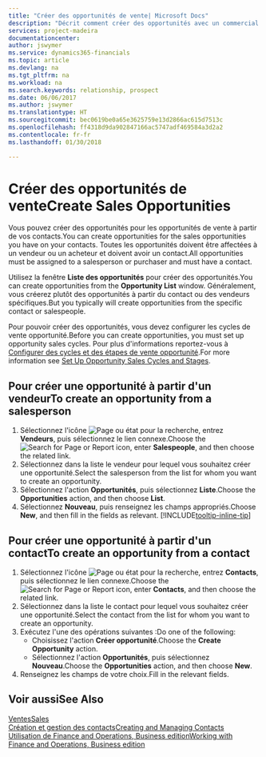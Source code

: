 ```yaml
---
title: "Créer des opportunités de vente| Microsoft Docs"
description: "Décrit comment créer des opportunités avec un commercial ou un contact dans Finance and Operations, Business edition."
services: project-madeira
documentationcenter: 
author: jswymer
ms.service: dynamics365-financials
ms.topic: article
ms.devlang: na
ms.tgt_pltfrm: na
ms.workload: na
ms.search.keywords: relationship, prospect
ms.date: 06/06/2017
ms.author: jswymer
ms.translationtype: HT
ms.sourcegitcommit: bec0619be0a65e3625759e13d2866ac615d7513c
ms.openlocfilehash: ff4318d9da902847166ac5747adf469584a3d2a2
ms.contentlocale: fr-fr
ms.lasthandoff: 01/30/2018

---
```

# <a name="create-sales-opportunities"></a><span data-ttu-id="02661-103">Créer des opportunités de vente</span><span class="sxs-lookup"><span data-stu-id="02661-103">Create Sales Opportunities</span></span>
<span data-ttu-id="02661-104">Vous pouvez créer des opportunités pour les opportunités de vente à partir de vos contacts.</span><span class="sxs-lookup"><span data-stu-id="02661-104">You can create opportunities for the sales opportunities you have on your contacts.</span></span> <span data-ttu-id="02661-105">Toutes les opportunités doivent être affectées à un vendeur ou un acheteur et doivent avoir un contact.</span><span class="sxs-lookup"><span data-stu-id="02661-105">All opportunities must be assigned to a salesperson or purchaser and must have a contact.</span></span>

<span data-ttu-id="02661-106">Utilisez la fenêtre **Liste des opportunités** pour créer des opportunités.</span><span class="sxs-lookup"><span data-stu-id="02661-106">You can create opportunities from the **Opportunity List** window.</span></span> <span data-ttu-id="02661-107">Généralement, vous créerez plutôt des opportunités à partir du contact ou des vendeurs spécifiques.</span><span class="sxs-lookup"><span data-stu-id="02661-107">But you typically will create opportunities from the specific contact or salespeople.</span></span>

<span data-ttu-id="02661-108">Pour pouvoir créer des opportunités, vous devez configurer les cycles de vente opportunité.</span><span class="sxs-lookup"><span data-stu-id="02661-108">Before you can create opportunities, you must set up opportunity sales cycles.</span></span> <span data-ttu-id="02661-109">Pour plus d'informations reportez-vous à [Configurer des cycles et des étapes de vente opportunité](marketing-how-setup-opportunity-sales-cycles-stages.md).</span><span class="sxs-lookup"><span data-stu-id="02661-109">For more information see [Set Up Opportunity Sales Cycles and Stages](marketing-how-setup-opportunity-sales-cycles-stages.md).</span></span>

## <a name="to-create-an-opportunity-from-a-salesperson"></a><span data-ttu-id="02661-110">Pour créer une opportunité à partir d'un vendeur</span><span class="sxs-lookup"><span data-stu-id="02661-110">To create an opportunity from a salesperson</span></span>
1. <span data-ttu-id="02661-111">Sélectionnez l'icône ![Page ou état pour la recherche](media/ui-search/search_small.png "Page ou état pour la recherche"), entrez **Vendeurs**, puis sélectionnez le lien connexe.</span><span class="sxs-lookup"><span data-stu-id="02661-111">Choose the ![Search for Page or Report](media/ui-search/search_small.png "Search for Page or Report icon") icon, enter **Salespeople**, and then choose the related link.</span></span>
2. <span data-ttu-id="02661-112">Sélectionnez dans la liste le vendeur pour lequel vous souhaitez créer une opportunité.</span><span class="sxs-lookup"><span data-stu-id="02661-112">Select the salesperson from the list for whom you want to create an opportunity.</span></span>
3. <span data-ttu-id="02661-113">Sélectionnez l'action **Opportunités**, puis sélectionnez **Liste**.</span><span class="sxs-lookup"><span data-stu-id="02661-113">Choose the **Opportunities** action, and then choose **List**.</span></span>
4. <span data-ttu-id="02661-114">Sélectionnez **Nouveau**, puis renseignez les champs appropriés.</span><span class="sxs-lookup"><span data-stu-id="02661-114">Choose **New**, and then fill in the fields as relevant.</span></span> [!INCLUDE[tooltip-inline-tip](includes/tooltip-inline-tip_md.md)]  



## <a name="to-create-an-opportunity-from-a-contact"></a><span data-ttu-id="02661-115">Pour créer une opportunité à partir d'un contact</span><span class="sxs-lookup"><span data-stu-id="02661-115">To create an opportunity from a contact</span></span>
1. <span data-ttu-id="02661-116">Sélectionnez l'icône ![Page ou état pour la recherche](media/ui-search/search_small.png "Page ou état pour la recherche"), entrez **Contacts**, puis sélectionnez le lien connexe.</span><span class="sxs-lookup"><span data-stu-id="02661-116">Choose the ![Search for Page or Report](media/ui-search/search_small.png "Search for Page or Report icon") icon, enter **Contacts**, and then choose the related link.</span></span>
2. <span data-ttu-id="02661-117">Sélectionnez dans la liste le contact pour lequel vous souhaitez créer une opportunité.</span><span class="sxs-lookup"><span data-stu-id="02661-117">Select the contact from the list for whom you want to create an opportunity.</span></span>
3. <span data-ttu-id="02661-118">Exécutez l'une des opérations suivantes :</span><span class="sxs-lookup"><span data-stu-id="02661-118">Do one of the following:</span></span>
   * <span data-ttu-id="02661-119">Choisissez l'action **Créer opportunité**.</span><span class="sxs-lookup"><span data-stu-id="02661-119">Choose the **Create Opportunity** action.</span></span>
   * <span data-ttu-id="02661-120">Sélectionnez l'action **Opportunités**, puis sélectionnez **Nouveau**.</span><span class="sxs-lookup"><span data-stu-id="02661-120">Choose the  **Opportunities** action, and then choose **New**.</span></span>
4. <span data-ttu-id="02661-121">Renseignez les champs de votre choix.</span><span class="sxs-lookup"><span data-stu-id="02661-121">Fill in the relevant fields.</span></span>

## <a name="see-also"></a><span data-ttu-id="02661-122">Voir aussi</span><span class="sxs-lookup"><span data-stu-id="02661-122">See Also</span></span>
[<span data-ttu-id="02661-123">Ventes</span><span class="sxs-lookup"><span data-stu-id="02661-123">Sales</span></span>](sales-manage-sales.md)  
[<span data-ttu-id="02661-124">Création et gestion des contacts</span><span class="sxs-lookup"><span data-stu-id="02661-124">Creating and Managing Contacts</span></span>](marketing-contacts.md)  
[<span data-ttu-id="02661-125">Utilisation de Finance and Operations, Business edition</span><span class="sxs-lookup"><span data-stu-id="02661-125">Working with Finance and Operations, Business edition</span></span>](ui-work-product.md)

